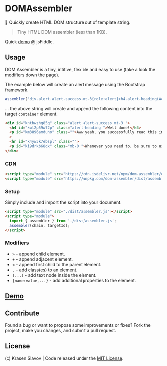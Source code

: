 # DOMAssembler

🧬 Quickly create HTML DOM structure out of template string.

> Tiny HTML DOM assembler (less than 1KB).

Quick [demo](https://jsfiddle.net/krasenslavov/ys2dkrfz/25/) @ jsFiddle.

## Usage

DOM Assembler is a tiny, intitive, flexible and easy to use (take a look the modifiers down the page).

The example below will create an alert message using the Bootstrap framework.

```js
assembler('div.alert.alert-success.mt-3{role:alert}>h4.alert-heading(Well done!)+p(Aww yeah, you successfully read this important alert message. This example text is going to run a bit longer so that you can see how spacing within an alert works with this kind of content.)+hr+p.mb-0(Whenever you need to, be sure to use margin utilities to keep things nice and tidy.)', '#container');
```

... the above string will create and append the following content into the target `container` element.

```html
<div id="kntbwzhg85q" class="alert alert-success mt-3 ">
  <h4 id="kwl2p59w72p" class="alert-heading ">Well done!</h4>
  <p id="km3896amduho" class="">Aww yeah, you successfully read this important alert message. This example text is going to run a bit longer so that you can see how spacing within an alert works with this kind of content.</p
  >
  <hr id="k4yw3k7ebspl" class="">
  <p id="ki9drkb68dx" class="mb-0 ">Whenever you need to, be sure to use margin utilities to keep things nice and tidy.</p>
</div>
```

### CDN

```html
<script type="module" src="https://cdn.jsdelivr.net/npm/dom-assembler/dist/assembler.min.js"></script>
<script type="module" src="https://unpkg.com/dom-assembler/dist/assembler.min.js"></script>
```

### Setup

Simply include and import the script into your document.

```html
<script type="module" src="./dist/assembler.js"></script>
<script type="module">
  import { assembler } from './dist/assembler.js';
  assembler(chain, targetId);
</script>
```

### Modifiers

* `>` - append child element.
* `+` - append adjacent element.
* `<` - append first child to the parent element.
* `.` - add class(es) to an element.
* `(...)` - add text node inside the element.
* `{name:value,...}` - add additional properties to the element.

## [Demo](https://jsfiddle.net/krasenslavov/ys2dkrfz/25/)

## Contribute

Found a bug or want to propose some improvements or fixes? Fork the project, make you changes, and submit a pull request.

## License

(c) Krasen Slavov | Code released under the [MIT License](https://opensource.org/licenses/MIT).

